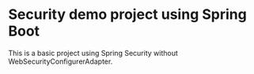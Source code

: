 # Security demo project using Spring Boot

This is a basic project using Spring Security without WebSecurityConfigurerAdapter.

